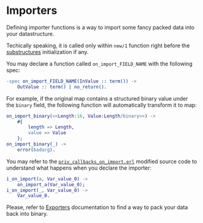 # Importers

Defining importer functions is a way to import some fancy packed data into your datastructure.

Techically speaking, it is called only within `new/1` function right before the [substructures](substructures.md) initialization if any.

You may declare a function called `on_import_FIELD_NAME` with the following spec:

```erlang
-spec on_import_FIELD_NAME(InValue :: term()) ->
    OutValue :: term() | no_return().
```

For example, if the original map contains a structured binary value under the `binary` field, the following function will automatically transform it to map:

```erlang
on_import_binary(<<Length:16, Value:Length/binary>>) ->
    #{
        length => Length,
        value => Value 
    };
on_import_binary(_) ->
    error(badarg).
```

You may refer to the [`priv_callbacks_on_import.erl`](/test/priv/priv_callbacks_on_import.erl) modified source code to understand what happens when you declare the importer:

```erlang
i_on_import(a, Var_value_0) ->
    on_import_a(Var_value_0);
i_on_import(_, Var_value_0) ->
    Var_value_0.
```

Please, refer to [Exporters](exporters.md) documentation to find a way to pack your data back into binary.